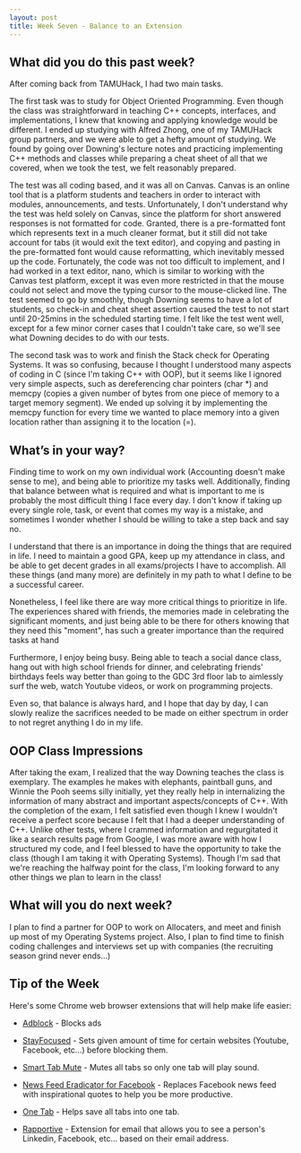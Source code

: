 ```yaml
---
layout: post
title: Week Seven - Balance to an Extension
---
```


What did you do this past week?
------
After coming back from TAMUHack, I had two main tasks.

The first task was to study for Object Oriented Programming. Even though the class was straightforward in teaching C++ concepts, interfaces, and implementations, I knew that knowing and applying knowledge would be different. I ended up studying with Alfred Zhong, one of my TAMUHack group partners, and we were able to get a hefty amount of studying. We found by going over Downing's lecture notes and practicing implementing C++ methods and classes while preparing a cheat sheet of all that we covered, when we took the test, we felt reasonably prepared.

The test was all coding based, and it was all on Canvas. Canvas is an online tool that is a platform students and teachers in order to interact with modules, announcements, and tests. Unfortunately, I don't understand why the test was held solely on Canvas, since the platform for short answered responses is not formatted for code. Granted, there is a pre-formatted font which represents text in a much cleaner format, but it still did not take account for tabs (it would exit the text editor), and copying and pasting in the pre-formatted font would cause reformatting, which inevitably messed up the code. Fortunately, the code was not too difficult to implement, and I had worked in a text editor, nano, which is similar to working with the Canvas test platform, except it was even more restricted in that the mouse could not select and move the typing cursor to the mouse-clicked line. The test seemed to go by smoothly, though Downing seems to have a lot of students, so check-in and cheat sheet assertion caused the test to not start until 20-25mins in the scheduled starting time. I felt like the test went well, except for a few minor corner cases that I couldn't take care, so we'll see what Downing decides to do with our tests.

The second task was to work and finish the Stack check for Operating Systems. It was so confusing, because I thought I understood many aspects of coding in C (since I'm taking C++ with OOP), but it seems like I ignored very simple aspects, such as dereferencing char pointers (char *) and memcpy (copies a given number of bytes from one piece of memory to a target memory segment). We ended up solving it by implementing the memcpy function for every time we wanted to place memory into a given location rather than assigning it to the location (=).

What’s in your way?
------
Finding time to work on my own individual work (Accounting doesn't make sense to me), and being able to prioritize my tasks well. Additionally, finding that balance between what is required and what is important to me is probably the most difficult thing I face every day. I don't know if taking up every single role, task, or event that comes my way is a mistake, and sometimes I wonder whether I should be willing to take a step back and say no.

I understand that there is an importance in doing the things that are required in life. I need to maintain a good GPA, keep up my attendance in class, and be able to get decent grades in all exams/projects I have to accomplish. All these things (and many more) are definitely in my path to what I define to be a successful career.

Nonetheless, I feel like there are way more critical things to prioritize in life. The experiences shared with friends, the memories made in celebrating the significant moments, and just being able to be there for others knowing that they need this "moment", has such a greater importance than the required tasks at hand

Furthermore, I enjoy being busy. Being able to teach a social dance class, hang out with high school friends for dinner, and celebrating friends' birthdays feels way better than going to the GDC 3rd floor lab to aimlessly surf the web, watch Youtube videos, or work on programming projects.

Even so, that balance is always hard, and I hope that day by day, I can slowly realize the sacrifices needed to be made on either spectrum in order to not regret anything I do in my life.

OOP Class Impressions
------
After taking the exam, I realized that the way Downing teaches the class is exemplary. The examples he makes with elephants, paintball guns, and Winnie the Pooh seems silly initially, yet they really help in internalizing the information of many abstract and important aspects/concepts of C++. With the completion of the exam, I felt satisfied even though I knew I wouldn't receive a perfect score because I felt that I had a deeper understanding of C++. Unlike other tests, where I crammed information and regurgitated it like a search results page from Google, I was more aware with how I structured my code, and I feel blessed to have the opportunity to take the class (though I am taking it with Operating Systems). Though I'm sad that we're reaching the halfway point for the class, I'm looking forward to any other things we plan to learn in the class!

What will you do next week?
------
I plan to find a partner for OOP to work on Allocaters, and meet and finish up most of my Operating Systems project. Also, I plan to find time to finish coding challenges and interviews set up with companies (the recruiting season grind never ends...)

Tip of the Week
------
Here's some Chrome web browser extensions that will help make life easier:

- [Adblock](https://chrome.google.com/webstore/detail/adblock/gighmmpiobklfepjocnamgkkbiglidom?hl=en-US) - Blocks ads

- [StayFocused](https://chrome.google.com/webstore/detail/stayfocusd/laankejkbhbdhmipfmgcngdelahlfoji) - Sets given amount of time for certain websites (Youtube, Facebook, etc...) before blocking them.

- [Smart Tab Mute](https://chrome.google.com/webstore/detail/smart-tab-mute/dnfbgicfhchdpogmafjifjgbcjdaikgn) - Mutes all tabs so only one tab will play sound.

- [News Feed Eradicator for Facebook](https://chrome.google.com/webstore/detail/news-feed-eradicator-for/fjcldmjmjhkklehbacihaiopjklihlgg) - Replaces Facebook news feed with inspirational quotes to help you be more productive.

- [One Tab](https://chrome.google.com/webstore/detail/onetab/chphlpgkkbolifaimnlloiipkdnihall?hl=en) - Helps save all tabs into one tab.

- [Rapportive](https://chrome.google.com/webstore/detail/rapportive/hihakjfhbmlmjdnnhegiciffjplmdhin) - Extension for email that allows you to see a person's Linkedin, Facebook, etc... based on their email address.
